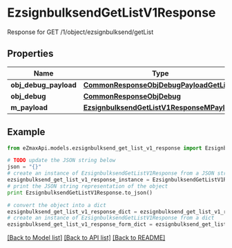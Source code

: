 # EzsignbulksendGetListV1Response

Response for GET /1/object/ezsignbulksend/getList

## Properties

Name | Type | Description | Notes
------------ | ------------- | ------------- | -------------
**obj_debug_payload** | [**CommonResponseObjDebugPayloadGetList**](CommonResponseObjDebugPayloadGetList.md) |  | 
**obj_debug** | [**CommonResponseObjDebug**](CommonResponseObjDebug.md) |  | [optional] 
**m_payload** | [**EzsignbulksendGetListV1ResponseMPayload**](EzsignbulksendGetListV1ResponseMPayload.md) |  | 

## Example

```python
from eZmaxApi.models.ezsignbulksend_get_list_v1_response import EzsignbulksendGetListV1Response

# TODO update the JSON string below
json = "{}"
# create an instance of EzsignbulksendGetListV1Response from a JSON string
ezsignbulksend_get_list_v1_response_instance = EzsignbulksendGetListV1Response.from_json(json)
# print the JSON string representation of the object
print EzsignbulksendGetListV1Response.to_json()

# convert the object into a dict
ezsignbulksend_get_list_v1_response_dict = ezsignbulksend_get_list_v1_response_instance.to_dict()
# create an instance of EzsignbulksendGetListV1Response from a dict
ezsignbulksend_get_list_v1_response_form_dict = ezsignbulksend_get_list_v1_response.from_dict(ezsignbulksend_get_list_v1_response_dict)
```
[[Back to Model list]](../README.md#documentation-for-models) [[Back to API list]](../README.md#documentation-for-api-endpoints) [[Back to README]](../README.md)


